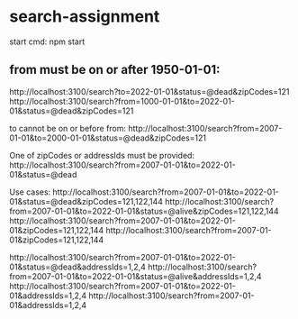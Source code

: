 # search-assignment

start cmd: npm start



## from must be on or after 1950-01-01:
http://localhost:3100/search?to=2022-01-01&status=@dead&zipCodes=121
http://localhost:3100/search?from=1000-01-01&to=2022-01-01&status=@dead&zipCodes=121


to cannot be on or before from:
http://localhost:3100/search?from=2007-01-01&to=2000-01-01&status=@dead&zipCodes=121

One of zipCodes or addressIds must be provided:
http://localhost:3100/search?from=2007-01-01&to=2022-01-01&status=@dead

Use cases:
http://localhost:3100/search?from=2007-01-01&to=2022-01-01&status=@dead&zipCodes=121,122,144
http://localhost:3100/search?from=2007-01-01&to=2022-01-01&status=@alive&zipCodes=121,122,144
http://localhost:3100/search?from=2007-01-01&to=2022-01-01&zipCodes=121,122,144
http://localhost:3100/search?from=2007-01-01&zipCodes=121,122,144

http://localhost:3100/search?from=2007-01-01&to=2022-01-01&status=@dead&addressIds=1,2,4
http://localhost:3100/search?from=2007-01-01&to=2022-01-01&status=@alive&addressIds=1,2,4
http://localhost:3100/search?from=2007-01-01&to=2022-01-01&addressIds=1,2,4
http://localhost:3100/search?from=2007-01-01&addressIds=1,2,4

